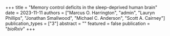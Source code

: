 +++
title = "Memory control deficits in the sleep-deprived human brain"
date = 2023-11-11
authors = ["Marcus O. Harrington", "admin", "Lauryn Phillips", "Jonathan Smallwood", "Michael C. Anderson", "Scott A. Cairney"]
publication_types = ["3"]
abstract = ""
featured = false
publication = "*bioRxiv*"
+++

